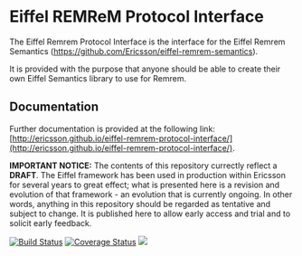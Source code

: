 # Eiffel REMReM Protocol Interface

The Eiffel Remrem Protocol Interface is the interface for the Eiffel Remrem Semantics (https://github.com/Ericsson/eiffel-remrem-semantics).

It is provided with the purpose that anyone should be able to create their own Eiffel Semantics library to use for Remrem.

## Documentation
Further documentation is provided at the following link: [http://ericsson.github.io/eiffel-remrem-protocol-interface/](http://ericsson.github.io/eiffel-remrem-protocol-interface/).

__IMPORTANT NOTICE:__ The contents of this repository currectly reflect a __DRAFT__. The Eiffel framework has been used in production within Ericsson for several years to great effect; what is presented here is a revision and evolution of that framework - an evolution that is currently ongoing. In other words, anything in this repository should be regarded as tentative and subject to change. It is published here to allow early access and trial and to solicit early feedback.

[![Build Status](https://travis-ci.org/Ericsson/eiffel-remrem-protocol-interface.svg?branch=master)](https://travis-ci.org/Ericsson/protocol-interface)
[![Coverage Status](https://coveralls.io/repos/github/Ericsson/eiffel-remrem-protocol-interface/badge.svg?branch=master)](https://coveralls.io/github/Ericsson/eiffel-remrem-protocol-interface?branch=master)
[![](https://jitpack.io/v/Ericsson/eiffel-remrem-protocol-interface.svg)](https://jitpack.io/#Ericsson/eiffel-remrem-protocol-interface)
